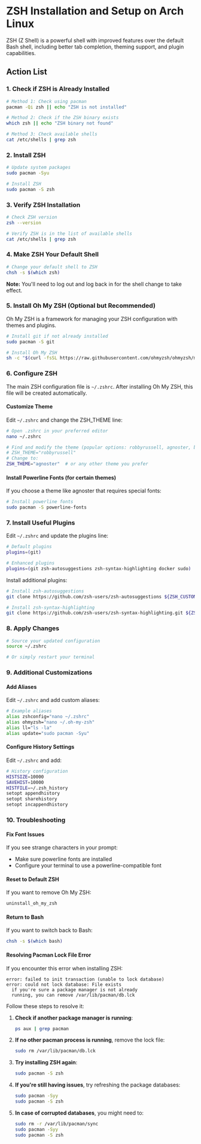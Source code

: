 # ZSH Installation and Setup on Arch Linux

ZSH (Z Shell) is a powerful shell with improved features over the default Bash shell, including better tab completion, theming support, and plugin capabilities.

## Action List

### 1. Check if ZSH is Already Installed

```bash
# Method 1: Check using pacman
pacman -Qi zsh || echo "ZSH is not installed"

# Method 2: Check if the ZSH binary exists
which zsh || echo "ZSH binary not found"

# Method 3: Check available shells
cat /etc/shells | grep zsh
```

### 2. Install ZSH

```bash
# Update system packages
sudo pacman -Syu

# Install ZSH
sudo pacman -S zsh
```

### 3. Verify ZSH Installation

```bash
# Check ZSH version
zsh --version

# Verify ZSH is in the list of available shells
cat /etc/shells | grep zsh
```

### 4. Make ZSH Your Default Shell

```bash
# Change your default shell to ZSH
chsh -s $(which zsh)
```

**Note:** You'll need to log out and log back in for the shell change to take effect.

### 5. Install Oh My ZSH (Optional but Recommended)

Oh My ZSH is a framework for managing your ZSH configuration with themes and plugins.

```bash
# Install git if not already installed
sudo pacman -S git

# Install Oh My ZSH
sh -c "$(curl -fsSL https://raw.githubusercontent.com/ohmyzsh/ohmyzsh/master/tools/install.sh)"
```

### 6. Configure ZSH

The main ZSH configuration file is `~/.zshrc`. After installing Oh My ZSH, this file will be created automatically.

#### Customize Theme

Edit `~/.zshrc` and change the ZSH_THEME line:

```bash
# Open .zshrc in your preferred editor
nano ~/.zshrc

# Find and modify the theme (popular options: robbyrussell, agnoster, bira, avit)
# ZSH_THEME="robbyrussell"
# Change to:
ZSH_THEME="agnoster"  # or any other theme you prefer
```

#### Install Powerline Fonts (for certain themes)

If you choose a theme like agnoster that requires special fonts:

```bash
# Install powerline fonts
sudo pacman -S powerline-fonts
```

### 7. Install Useful Plugins

Edit `~/.zshrc` and update the plugins line:

```bash
# Default plugins
plugins=(git)

# Enhanced plugins
plugins=(git zsh-autosuggestions zsh-syntax-highlighting docker sudo)
```

Install additional plugins:

```bash
# Install zsh-autosuggestions
git clone https://github.com/zsh-users/zsh-autosuggestions ${ZSH_CUSTOM:-~/.oh-my-zsh/custom}/plugins/zsh-autosuggestions

# Install zsh-syntax-highlighting
git clone https://github.com/zsh-users/zsh-syntax-highlighting.git ${ZSH_CUSTOM:-~/.oh-my-zsh/custom}/plugins/zsh-syntax-highlighting
```

### 8. Apply Changes

```bash
# Source your updated configuration
source ~/.zshrc

# Or simply restart your terminal
```

### 9. Additional Customizations

#### Add Aliases

Edit `~/.zshrc` and add custom aliases:

```bash
# Example aliases
alias zshconfig="nano ~/.zshrc"
alias ohmyzsh="nano ~/.oh-my-zsh"
alias ll="ls -la"
alias update="sudo pacman -Syu"
```

#### Configure History Settings

Edit `~/.zshrc` and add:

```bash
# History configuration
HISTSIZE=10000
SAVEHIST=10000
HISTFILE=~/.zsh_history
setopt appendhistory
setopt sharehistory
setopt incappendhistory
```

### 10. Troubleshooting

#### Fix Font Issues
If you see strange characters in your prompt:
- Make sure powerline fonts are installed
- Configure your terminal to use a powerline-compatible font

#### Reset to Default ZSH
If you want to remove Oh My ZSH:
```bash
uninstall_oh_my_zsh
```

#### Return to Bash
If you want to switch back to Bash:
```bash
chsh -s $(which bash)
```

#### Resolving Pacman Lock File Error

If you encounter this error when installing ZSH:
```
error: failed to init transaction (unable to lock database)
error: could not lock database: File exists
  if you're sure a package manager is not already
  running, you can remove /var/lib/pacman/db.lck
```

Follow these steps to resolve it:

1. **Check if another package manager is running**:
   ```bash
   ps aux | grep pacman
   ```

2. **If no other pacman process is running**, remove the lock file:
   ```bash
   sudo rm /var/lib/pacman/db.lck
   ```

3. **Try installing ZSH again**:
   ```bash
   sudo pacman -S zsh
   ```

4. **If you're still having issues**, try refreshing the package databases:
   ```bash
   sudo pacman -Syy
   sudo pacman -S zsh
   ```

5. **In case of corrupted databases**, you might need to:
   ```bash
   sudo rm -r /var/lib/pacman/sync
   sudo pacman -Syy
   sudo pacman -S zsh
   ``` 